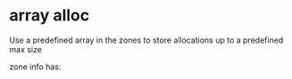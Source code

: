 # array alloc

Use a predefined array in the zones to store allocations up to a predefined max size

zone info has:

